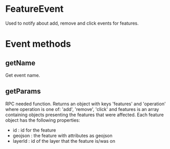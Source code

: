 # FeatureEvent

Used to notify about add, remove and click events for features.

# Event methods

## getName

Get event name.

## getParams

RPC needed function. Returns an object with keys 'features' and 'operation' where operation is one of: 'add', 'remove', 'click' and 
features is an array containing objects presenting the features that were affected. Each feature object has the following properties:

- id : id for the feature
- geojson : the feature with attributes as geojson
- layerId : id of the layer that the feature is/was on